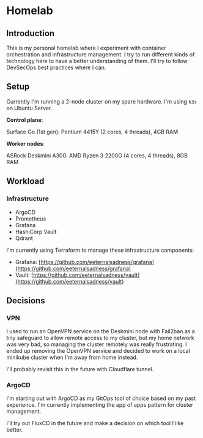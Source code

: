 # Homelab

## Introduction

This is my personal homelab where I experiment with container orchestration and infrastructure management. I try to run different kinds of technology here to have a better understanding of them. I'll try to follow DevSecOps best practices where I can.

## Setup

Currently I'm running a 2-node cluster on my spare hardware. I'm using `k3s` on Ubuntu Server.

**Control plane**:

Surface Go (1st gen): Pentium 4415Y (2 cores, 4 threads), 4GB RAM

**Worker nodes**:

ASRock Deskmini A300: AMD Ryzen 3 2200G (4 cores, 4 threads), 8GB RAM

## Workload

### Infrastructure

- ArgoCD
- Prometheus
- Grafana
- HashiCorp Vault
- Qdrant

I'm currently using Terraform to manage these infrastructure components:

- Grafana: [https://github.com/eeternalsadness/grafana](https://github.com/eeternalsadness/grafana)
- Vault: [https://github.com/eeternalsadness/vault](https://github.com/eeternalsadness/vault)

## Decisions

### VPN

I used to run an OpenVPN service on the Deskmini node with Fail2ban as a tiny safeguard to allow remote access to my cluster, but my home network was very bad, so managing the cluster remotely was really frustrating. I ended up removing the OpenVPN service and decided to work on a local minikube cluster when I'm away from home instead.

I'll probably revisit this in the future with Cloudflare tunnel.

### ArgoCD

I'm starting out with ArgoCD as my GitOps tool of choice based on my past experience. I'm currently implementing the app of apps pattern for cluster management.

I'll try out FluxCD in the future and make a decision on which tool I like better.
